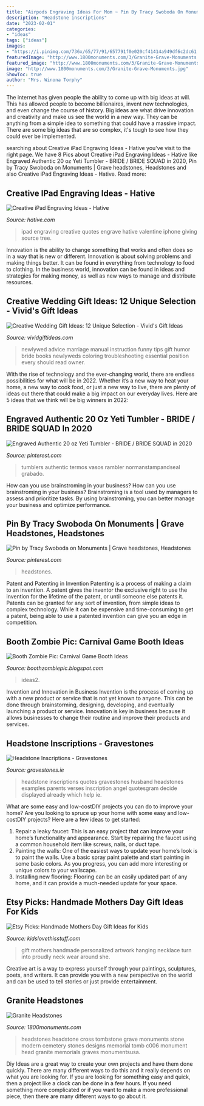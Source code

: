 ```yaml
---
title: "Airpods Engraving Ideas For Mom ~ Pin By Tracy Swoboda On Monuments"
description: "Headstone inscriptions"
date: "2023-02-01"
categories:
- "ideas"
tags: ["ideas"]
images:
- "https://i.pinimg.com/736x/65/77/91/657791f0e020cf41414a949df6c2dc61.jpg"
featuredImage: "http://www.1800monuments.com/3/Granite-Grave-Monuments.jpg"
featured_image: "http://www.1800monuments.com/3/Granite-Grave-Monuments.jpg"
image: "http://www.1800monuments.com/3/Granite-Grave-Monuments.jpg"
ShowToc: true
author: "Mrs. Winona Torphy"
---
```



The internet has given people the ability to come up with big ideas at will. This has allowed people to become billionaires, invent new technologies, and even change the course of history. Big ideas are what drive innovation and creativity and make us see the world in a new way. They can be anything from a simple idea to something that could have a massive impact. There are some big ideas that are so complex, it's tough to see how they could ever be implemented.

	

		
searching about Creative iPad Engraving Ideas - Hative you've visit to the right page. We have 8 Pics about Creative iPad Engraving Ideas - Hative like Engraved Authentic 20 oz Yeti Tumbler - BRIDE / BRIDE SQUAD in 2020, Pin by Tracy Swoboda on Monuments | Grave headstones, Headstones and also Creative iPad Engraving Ideas - Hative. Read more:
		
    
## Creative IPad Engraving Ideas - Hative

<img loading=lazy src="https://hative.com/wp-content/uploads/2015/05/ipad-engraving-ideas/18-ipad-engraving-ideas.jpg" onerror="this.onerror=null;this.src='https://tse2.mm.bing.net/th?id=OIP.jb7b4VwhkkTsxYqeI0ygpQHaFj&amp;pid=15.1';" alt="Creative iPad Engraving Ideas - Hative">

_Source: hative.com_

>ipad engraving creative quotes engrave hative valentine iphone giving source tree. 

	

Innovation is the ability to change something that works and often does so in a way that is new or different. Innovation is about solving problems and making things better. It can be found in everything from technology to food to clothing. In the business world, innovation can be found in ideas and strategies for making money, as well as new ways to manage and distribute resources.

    
## Creative Wedding Gift Ideas: 12 Unique Selection - Vivid&#039;s Gift Ideas

<img loading=lazy src="https://vividgiftideas.com/wp-content/uploads/2014/05/The-Newlyweds-Instruction-Manual-Essential-Information-Troubleshooting-Tips-and-Advice-for-the-First-Year-of-Marriage-Owners-and-Instruction-Manual-Paperback.jpg" onerror="this.onerror=null;this.src='https://tse2.mm.bing.net/th?id=OIP.ncZMKURtG-74NU0kfhhx7AAAAA&amp;pid=15.1';" alt="Creative Wedding Gift Ideas: 12 Unique Selection - Vivid&#039;s Gift Ideas">

_Source: vividgiftideas.com_

>newlywed advice marriage manual instruction funny tips gift humor bride books newlyweds coloring troubleshooting essential position every should read owner. 

	

With the rise of technology and the ever-changing world, there are endless possibilities for what will be in 2022. Whether it’s a new way to heat your home, a new way to cook food, or just a new way to live, there are plenty of ideas out there that could make a big impact on our everyday lives. Here are 5 ideas that we think will be big winners in 2022: 

    
## Engraved Authentic 20 Oz Yeti Tumbler - BRIDE / BRIDE SQUAD In 2020

<img loading=lazy src="https://i.pinimg.com/736x/06/f1/b9/06f1b9efe69bde53a1604647bed7e2ae.jpg" onerror="this.onerror=null;this.src='https://tse4.mm.bing.net/th?id=OIP.sIU7kNHT1DQ886NHPLik-AHaJ3&amp;pid=15.1';" alt="Engraved Authentic 20 oz Yeti Tumbler - BRIDE / BRIDE SQUAD in 2020">

_Source: pinterest.com_

>tumblers authentic termos vasos rambler normanstampandseal grabado. 

	

How can you use brainstroming in your business?
How can you use brainstroming in your business? Brainstroming is a tool used by managers to assess and prioritize tasks. By using brainstroming, you can better manage your business and optimize performance.

    
## Pin By Tracy Swoboda On Monuments | Grave Headstones, Headstones

<img loading=lazy src="https://i.pinimg.com/736x/65/77/91/657791f0e020cf41414a949df6c2dc61.jpg" onerror="this.onerror=null;this.src='https://tse4.mm.bing.net/th?id=OIP.DOQhnp4UYPUYQWzQEYW0tgHaE8&amp;pid=15.1';" alt="Pin by Tracy Swoboda on Monuments | Grave headstones, Headstones">

_Source: pinterest.com_

>headstones. 

	

Patent and Patenting in Invention
Patenting is a process of making a claim to an invention. A patent gives the inventor the exclusive right to use the invention for the lifetime of the patent, or until someone else patents it. Patents can be granted for any sort of invention, from simple ideas to complex technology. While it can be expensive and time-consuming to get a patent, being able to use a patented invention can give you an edge in competition.

    
## Booth Zombie Pic: Carnival Game Booth Ideas

<img loading=lazy src="https://3.bp.blogspot.com/-JN9cmxxdAyM/UiQiexlJ8AI/AAAAAAAAAkE/xI9xUSEzmXY/s1600/Carnival-Game-Booth-Ideas2.jpg" onerror="this.onerror=null;this.src='https://tse2.mm.bing.net/th?id=OIP.-SzQw5VqDh2gv68mvbqRwwHaEK&amp;pid=15.1';" alt="Booth Zombie Pic: Carnival Game Booth Ideas">

_Source: boothzombiepic.blogspot.com_

>ideas2. 

	

Invention and Innovation in Business
Invention is the process of coming up with a new product or service that is not yet known to anyone. This can be done through brainstorming, designing, developing, and eventually launching a product or service. Innovation is key in business because it allows businesses to change their routine and improve their products and services.

    
## Headstone Inscriptions - Gravestones

<img loading=lazy src="https://gravestones.ie/wp-content/uploads/2015/02/Guardian Angel Headstone_1.jpg" onerror="this.onerror=null;this.src='https://tse2.mm.bing.net/th?id=OIP.78cGwqF1u17xk7kjfgbwrQHaGQ&amp;pid=15.1';" alt="Headstone Inscriptions - Gravestones">

_Source: gravestones.ie_

>headstone inscriptions quotes gravestones husband headstones examples parents verses inscription angel quotesgram decide displayed already which help ie. 

	

What are some easy and low-costDIY projects you can do to improve your home?
Are you looking to spruce up your home with some easy and low-costDIY projects? Here are a few ideas to get started: 
1. Repair a leaky faucet: This is an easy project that can improve your home’s functionality and appearance. Start by repairing the faucet using a common household item like screws, nails, or duct tape. 
2. Painting the walls: One of the easiest ways to update your home’s look is to paint the walls. Use a basic spray paint palette and start painting in some basic colors. As you progress, you can add more interesting or unique colors to your wallscape. 
3. Installing new flooring: Flooring can be an easily updated part of any home, and it can provide a much-needed update for your space.

    
## Etsy Picks: Handmade Mothers Day Gift Ideas For Kids

<img loading=lazy src="http://kidslovethisstuff.com/wp-content/uploads/2016/04/Handmade-mothers-day-gift-ideas-personalized-wall-hanging.jpg" onerror="this.onerror=null;this.src='https://tse3.mm.bing.net/th?id=OIP.pKcRb6jc7hVvTsivA6ATMQHaHa&amp;pid=15.1';" alt="Etsy Picks: Handmade Mothers Day Gift Ideas for Kids">

_Source: kidslovethisstuff.com_

>gift mothers handmade personalized artwork hanging necklace turn into proudly neck wear around she. 

	

Creative art is a way to express yourself through your paintings, sculptures, poets, and writers. It can provide you with a new perspective on the world and can be used to tell stories or just provide entertainment.

    
## Granite Headstones

<img loading=lazy src="http://www.1800monuments.com/3/Granite-Grave-Monuments.jpg" onerror="this.onerror=null;this.src='https://tse2.mm.bing.net/th?id=OIP.x1J_sNPcsCj7rSYjqjlmawHaH_&amp;pid=15.1';" alt="Granite Headstones">

_Source: 1800monuments.com_

>headstones headstone cross tombstone grave monuments stone modern cemetery stones designs memorial tomb c006 monument head granite memorials graves monumentsusa. 

	

Diy Ideas are a great way to create your own projects and have them done quickly. There are many different ways to do this and it really depends on what you are looking for. If you are looking for something easy and quick, then a project like a clock can be done in a few hours. If you need something more complicated or if you want to make a more professional piece, then there are many different ways to go about it.

